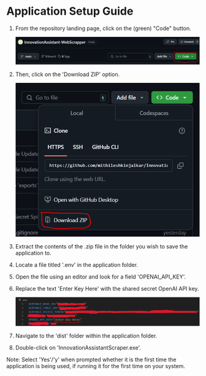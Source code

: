 # Application Setup Guide

1. From the repository landing page, click on the (green) "Code" button.
   
   ![alt text][code]
    
   [code]: https://github.com/mithileshkinjalkar/InnovationAssistant-WebScrapper/blob/main/GuideImages/CodeButton.PNG "Code Button"

3. Then, click on the 'Download ZIP' option.

   ![alt text][zip]

   [zip]: https://github.com/mithileshkinjalkar/InnovationAssistant-WebScrapper/blob/main/GuideImages/DownloadZip.PNG "Download ZIP" 
   
5. Extract the contents of the .zip file in the folder you wish to save the application to.
6. Locate a file titled '.env' in the application folder.
7. Open the file using an editor and look for a field 'OPENAI_API_KEY'.
8. Replace the text 'Enter Key Here' with the shared secret OpenAI API key.

   ![alt text][apikey]

   [apikey]: https://github.com/mithileshkinjalkar/InnovationAssistant-WebScrapper/blob/main/GuideImages/ModifyAPIKey.PNG "Modify OpenAI API Key"

9. Navigate to the 'dist' folder within the application folder.
10. Double-click on 'InnovationAssistantScraper.exe'.

Note: Select 'Yes'/'y' when prompted whether it is the first time the application is being used, if running it for the first time on your system.